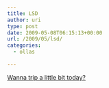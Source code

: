 ```yaml
---
title: LSD
author: uri
type: post
date: 2009-05-08T06:15:13+00:00
url: /2009/05/lsd/
categories:
  - ollas

---
```

[Wanna trip a little bit today?][1]

 [1]: http://www.yooouuutuuube.com/v/?rows=18&cols=18&id=pAwR6w2TgxY&startZoom=1